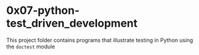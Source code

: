 # 0x07-python-test_driven_development

This project folder contains programs that illustrate testing in Python using the ``doctest`` module
